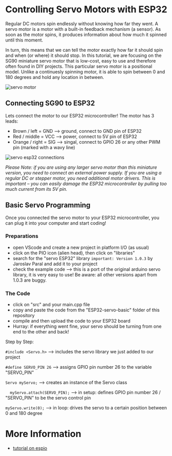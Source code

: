 # Controlling Servo Motors with ESP32

Regular DC motors spin endlessly without knowing how far they went. A servo motor is a motor with a built-in feedback mechanism (a sensor). As soon as the motor spins, it produces information about how much it spinned until this moment. 

In turn, this means that we can tell the motor exactly how far it should spin and when (or where) it should stop. In this tutorial, we are focusing on the SG90 miniature servo motor that is low-cost, easy to use and therefore often found in DIY projects. This particular servo motor is a positional model. Unlike a continuesly spinning motor, it is able to spin between 0 and 180 degrees and hold any location in between.

![servo motor](https://www.brainpad.com/wp-content/uploads/2021/07/servos-1.gif)

## Connecting SG90 to ESP32

Lets connect the motor to our ESP32 microcontroller! The motor has 3 leads:
- Brown / left = GND --> ground, connect to GND pin of ESP32
- Red / middle = VCC --> power, connect to 5V pin of ESP32 
- Orange / right = SIG --> singal, connect to GPIO 26 or any other PWM pin (marked with a wavy line)

![servo esp32 connections](https://esp32io.com/images/tutorial/esp32-servo-motor-wiring-diagram.jpg)

*Please Note: if you are using any larger servo motor than this miniature version, you need to connect an external power supply. If you are using a regular DC or stepper motor, you need additional motor drivers. This is important – you can easily damage the ESP32 microcontroller by pulling too much current from its 5V pin.*

## Basic Servo Programming

Once you connected the servo motor to your ESP32 microcontroller, you can plug it into your computer and start coding!

### Preparations

- open VScode and create a new project in platform I/O (as usual)
- click on the PIO icon (alien head), then click on "libraries"
- search for the "servo ESP32" library `important: Version 1.0.3` by Jaroslav Paral and add it to your project
- check the example code --> this is a port of the original arduino servo library, it is very easy to use! Be aware: all other versions apart from 1.0.3 are buggy.

### The Code

- click on "src" and your main.cpp file
- copy and paste the code from the "ESP32-servo-basic" folder of this repository
- compile and then upload the code to your ESP32 board
- Hurray: if everything went fine, your servo should be turning from one end to the other and back!

Step by Step:

`#include <Servo.h>`
--> includes the servo library we just added to our project

`#define SERVO_PIN 26`
--> assigns GPIO pin number 26 to the variable "SERVO_PIN"

`Servo myServo;`
--> creates an instance of the Servo class

`  myServo.attach(SERVO_PIN);`
--> in setup: defines GPIO pin number 26 / "SERVO_PIN" to be the servo control pin

`myServo.write(0);`
--> in loop: drives the servo to a certain position between 0 and 180 degree


# More Information

- [tutorial on espio](https://esp32io.com/tutorials/esp32-servo-motor)
